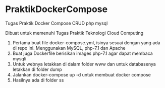 # PraktikDockerCompose
Tugas Praktik Docker Compose CRUD php mysql

Dibuat untuk memenuhi Tugas Praktik Teknologi Cloud Computing
1. Pertama buat file docker-compose.yml, isinya sesuai dengan yang ada di repo ini. Menggunakan MySQL, php-7.1 dan Apache
2. Buat juga Dockerfile berisikan images php-7.1 agar dapat membaca mysqli
3. Untuk webnya letakkan di dalam folder www dan untuk databasenya letakkan di folder dump 
4. Jalankan docker-compose up -d untuk membuat docker compose
5. Hasilnya ada di folder ss
